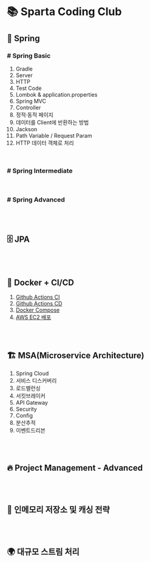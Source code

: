 # 📚 Sparta Coding Club

## 🌱 Spring

### # Spring Basic
1. Gradle
2. Server
3. HTTP
4. Test Code
5. Lombok & application.properties
6. Spring MVC
7. Controller
8. 정적·동적 페이지
9. 데이터를 Client에 반환하는 방법
10. Jackson
11. Path Variable / Request Param
12. HTTP 데이터 객체로 처리


<br>

### # Spring Intermediate

<br>

### # Spring Advanced

<br>
<br>

## 🗄️ JPA

<br>
<br>

## 🐳 Docker + CI/CD

1. <a href="https://github.com/S2gamzaS2/github-action-sample">Github Actions CI</a>
2. <a href="https://github.com/S2gamzaS2/github-action-sample">Github Actions CD</a>
3. <a href="https://github.com/S2gamzaS2/spring-boot-sample">Docker Compose</a>
4. <a href="https://github.com/S2gamzaS2/cicd-aws">AWS EC2 배포</a>
<br>
<br>

## 🏗️ MSA(Microservice Architecture)
1. Spring Cloud
2. 서비스 디스커버리
3. 로드밸런싱
4. 서킷브레이커
5. API Gateway
6. Security
7. Config
8. 분산추적
9. 이벤트드리븐

<br>
<br>

## 🔥 Project Management - Advanced

<br>
<br>

## 💾 인메모리 저장소 및 캐싱 전략

<br>
<br>

## 🌍 대규모 스트림 처리

